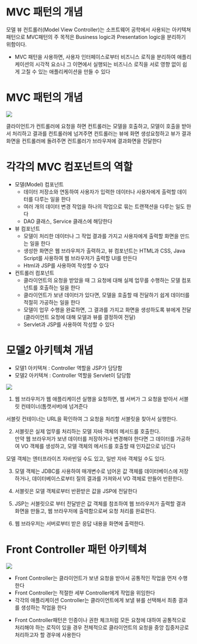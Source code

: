 # MVC 패턴의 개념
모델 뷰 컨트롤러(Model View Controller)는 소프트웨어 공학에서 사용되는 아키텍쳐 패턴으로 MVC패턴의 주 목적은 Business logic과 Presentation logic을 분리하기 위함이다.

* MVC 패턴을 사용하면, 사용자 인터페이스로부터 비즈니스 로직을 분리하여 애플리케이션의 시각적 요소나 그 이면에서 실행되는 비즈니스 로직을 서로 영향 없이 쉽게 고칠 수 있는 애플리케이션을 만들 수 있다

# MVC 패턴의 개념
![](https://t1.daumcdn.net/cfile/tistory/220988495395039D11)

클라이언트가 컨트롤러에 요청을 하면 컨트롤러는 모델을 호출하고, 모델이 호출을 받아서 처리하고 결과를 컨트롤러에 넘겨주면 컨트롤러는 뷰에 화면 생성요청하고 뷰가 결과화면을 컨트롤러에 돌려주면 컨트롤러가 브라우져에 결과화면을 전달한다

# 각각의 MVC 컴포넌트의 역할
* 모델(Model) 컴포넌트
    * 데이터 저장소와 연동하여 사용자가 입력한 데이터나 사용자에게 출력할 데이터를 다루는 일을 한다
    * 여러 개의 데이터 변경 작업을 하나의 작업으로 묶는 트랜잭션을 다루는 일도 한다
    * DAO 클래스, Service 클래스에 해당한다
* 뷰 컴포넌트
    * 모델이 처리한 데이터나 그 작업 결과를 가지고 사용자에게 출력할 화면을 만드는 일을 한다
    * 생성한 화면은 웹 브라우져가 출력하고, 뷰 컴포넌트는 HTML과 CSS, Java Script를 사용하여 웹 브라우저가 출력할 UI를 만든다
    * Html과 JSP를 사용하여 작성할 수 있다
* 컨트롤러 컴포넌트
    * 클라이언트의 요청을 받았을 때 그 요청에 대해 실제 업무를 수행하는 모델 컴포넌트를 호출하는 일을 한다
    * 클라이언트가 보낸 데이터가 있다면, 모델을 호출할 때 전달하기 쉽게 데이터를 적절히 가공하는 일을 한다
    * 모델이 업무 수행을 완료하면, 그 결과를 가지고 화면을 생성하도록 뷰에게 전달(클라이언트 요청에 대해 모델과 뷰를 결정하여 전달)
    * Servlet과 JSP를 사용하여 작성할 수 있다

# 모델2 아키텍쳐 개념
* 모델1 아키텍쳐 : Controller 역할을 JSP가 담당함
* 모델2 아키텍쳐 : Controller 역할을 Servlet이 담당함

![](https://t1.daumcdn.net/cfile/tistory/193EEF2E4CD60D2B29)

1. 웹 브라우저가 웹 애플리케이션 실행을 요청하면, 웹 서버가 그 요청을 받아서 서블릿 컨테이너(톰캣서버)에 넘겨준다

서블릿 컨테이너는 URL을 확인하여 그 요청을 처리할 서블릿을 찾아서 실행한다.

2. 서블릿은 실제 업무를 처리하는 모델 자바 객체의 메서드를 호출한다.  
만약 웹 브라우저가 보낸 데이터를 저장하거나 변경해야 한다면 그 데이터를 가공하여 VO 객체를 생성하고, 모델 객체의 메서드를 호출할 때 인자값으로 넘긴다

모델 객체는 엔터프라이즈 자바빈일 수도 있고, 일반 자바 객체일 수도 있다.

3. 모델 객체는 JDBC를 사용하여 매개변수로 넘어온 값 객체를 데이터베이스에 저장하거나, 데이터베이스로부터 질의 결과를 가져와서 VO 객체로 만들어 반환한다.

4. 서블릿은 모델 객체로부터 반환받은 값을 JSP에 전달한다

5. JSP는 서블릿으로 부터 전달받은 값 객체를 참조하여 웹 브라우저가 출력할 결과 화면을 만들고, 웹 브라우저에 출력함으로써 요청 처리를 완료한다.

6. 웹 브라우저는 서버로부터 받은 응답 내용을 화면에 출력한다.

# Front Controller 패턴 아키텍쳐
![](https://www.javatpoint.com/images/designpattern/front-controller-pattern.png)
* Front Controller는 클라이언트가 보낸 요청을 받아서 공통적인 작업을 먼저 수행한다
* Front Controller는 적절한 세부 Controller에게 작업을 위임한다
* 각각의 애플리케이션 Controller는 클라이언트에게 보낼 뷰를 선택해서 최종 결과를 생성하는 작업을 한다
- Front Controller패턴은 인증이나 권한 체크처럼 모든 요청에 대하여 공통적으로 처리해야 하는 로직이 있을 경우 전체적으로 클라이언트의 요청을 중앙 집중저긍로 처리하고자 할 경우에 사용한다